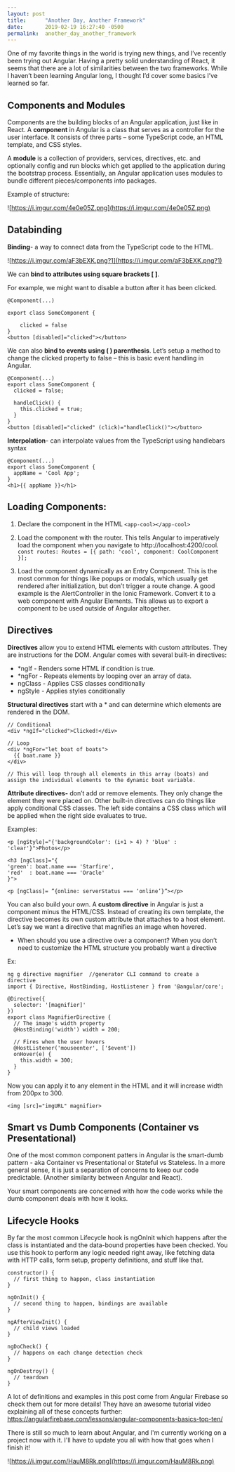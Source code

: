 ```yaml
---
layout: post
title:      "Another Day, Another Framework"
date:       2019-02-19 16:27:40 -0500
permalink:  another_day_another_framework
---
```


One of my favorite things in the world is trying new things, and I’ve recently been trying out Angular. Having a pretty solid understanding of React, it seems that there are a lot of similarities between the two frameworks. While I haven’t been learning Angular long, I thought I’d cover some basics I’ve learned so far. 

## Components and Modules

Components are the building blocks of an Angular application, just like in React. A **component** in Angular is a class that serves as a controller for the user interface. It consists of three parts – some TypeScript code, an HTML template, and CSS styles. 

A **module** is a collection of providers, services, directives, etc. and optionally config and run blocks which get applied to the application during the bootstrap process. Essentially, an Angular application uses modules to bundle different pieces/components into packages. 

Example of structure: 

![https://i.imgur.com/4e0e05Z.png](https://i.imgur.com/4e0e05Z.png)
 
 

## Databinding

**Binding**- a way to connect data from the TypeScript code to the HTML. 

![https://i.imgur.com/aF3bEXK.png?1](https://i.imgur.com/aF3bEXK.png?1)



We can **bind to attributes using square brackets [ ]**. 
 
For example, we might want to disable a button after it has been clicked.


```
@Component(...)

export class SomeComponent {
  
	clicked = false
}
<button [disabled]="clicked"></button>
```


We can also **bind to events using ( ) parenthesis**. Let’s setup a method to change the clicked property to false – this is basic event handling in Angular. 


```
@Component(...)
export class SomeComponent {
  clicked = false;

  handleClick() {
    this.clicked = true;
  }
}
<button [disabled]="clicked" (click)="handleClick()"></button>
```


**Interpolation**- can interpolate values from the TypeScript using handlebars syntax

```
@Component(...)
export class SomeComponent {
  appName = 'Cool App';
}
<h1>{{ appName }}</h1>
```



## Loading Components: 
1.	Declare the component in the HTML
`<app-cool></app-cool>`

2.	Load the component with the router. This tells Angular to imperatively load the component when you navigate to http://localhost:4200/cool. 
`const routes: Routes = [{ path: 'cool', component: CoolComponent }];`

3.	Load the component dynamically as an Entry Component. This is the most common for things like popups or modals, which usually get rendered after initialization, but don’t trigger a route change. A good example is the AlertController in the Ionic Framework. 
Convert it to a web component with Angular Elements. This allows us to export a component to be used outside of Angular altogether. 


## Directives

**Directives** allow you to extend HTML elements with custom attributes. They are instructions for the DOM. Angular comes with several built-in directives:
* *ngIf - Renders some HTML if condition is true.
* *ngFor - Repeats elements by looping over an array of data.
* ngClass - Applies CSS classes conditionally
* ngStyle - Applies styles conditionally


**Structural directives** start with a * and can determine which elements are rendered in the DOM. 
```
// Conditional 
<div *ngIf="clicked">Clicked!</div>

// Loop
<div *ngFor="let boat of boats">
  {{ boat.name }}
</div>

// This will loop through all elements in this array (boats) and assign the individual elements to the dynamic boat variable.

```


**Attribute directives-** don’t add or remove elements. They only change the element they were placed on. 
Other built-in directives can do things like apply conditional CSS classes. The left side contains a CSS class which will be applied when the right side evaluates to true. 


Examples:

`<p [ngStyle]="{'backgroundColor': (i+1 > 4) ? 'blue' : 'clear'}">Photos</p>`

```
<h3 [ngClass]="{
'green': boat.name === 'Starfire',
'red'  : boat.name === 'Oracle'  
}">
```

`<p [ngClass]= ”{online: serverStatus === ‘online’}”></p>`


You can also build your own. A **custom directive** in Angular is just a component minus the HTML/CSS. Instead of creating its own template, the directive becomes its own custom attribute that attaches to a host element. Let’s say we want a directive that magnifies an image when hovered. 

-	When should you use a directive over a component? When you don’t need to customize the HTML structure you probably want a directive


Ex: 

```
ng g directive magnifier  //generator CLI command to create a directive
import { Directive, HostBinding, HostListener } from '@angular/core';

@Directive({
  selector: '[magnifier]'
})
export class MagnifierDirective {
  // The image's width property
  @HostBinding('width') width = 200;

  // Fires when the user hovers
  @HostListener('mouseenter', ['$event'])
  onHover(e) {
    this.width = 300;
  }
}
```

Now you can apply it to any element in the HTML and it will increase width from 200px to 300.

`<img [src]="imgURL" magnifier>`


## Smart vs Dumb Components (Container vs Presentational) 

One of the most common component patters in Angular is the smart-dumb pattern - aka Container vs Presentational or Stateful vs Stateless. In a more general sense, it is just a separation of concerns to keep our code predictable. (Another similarity between Angular and React). 

Your smart components are concerned with how the code works while the dumb component deals with how it looks.


## Lifecycle Hooks 

By far the most common Lifecycle hook is ngOnInit which happens after the class is instantiated and the data-bound properties have been checked. You use this hook to perform any logic needed right away, like fetching data with HTTP calls, form setup, property definitions, and stuff like that.

```
constructor() {
  // first thing to happen, class instantiation
}

ngOnInit() {
  // second thing to happen, bindings are available
}

ngAfterViewInit() {
  // child views loaded
}

ngDoCheck() {
  // happens on each change detection check
}

ngOnDestroy() {
  // teardown
}
```


A lot of definitions and examples in this post come from Angular Firebase so check them out for more details! They have an awesome tutorial video explaining all of these concepts further: 
[https://angularfirebase.com/lessons/angular-components-basics-top-ten/ ](https://angularfirebase.com/lessons/angular-components-basics-top-ten/)


There is still so much to learn about Angular, and I'm currently working on a project now with it. I'll have to update you all with how that goes when I finish it! 



![https://i.imgur.com/HauM8Rk.png](https://i.imgur.com/HauM8Rk.png)


 

